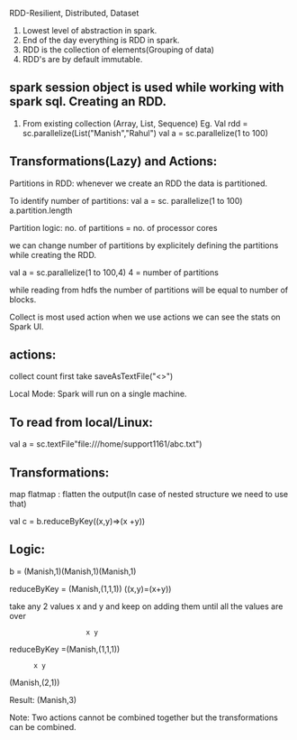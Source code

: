 RDD-Resilient, Distributed, Dataset
1. Lowest level of abstraction in spark.
2. End of the day everything is RDD in spark.
3. RDD is the collection of elements(Grouping of data)
4. RDD's are by default immutable.

spark session object is used while working with spark sql.
Creating an RDD.
--------------------
1. From existing collection (Array, List, Sequence)
Eg. Val rdd = sc.parallelize(List("Manish","Rahul")
val a = sc.parallelize(1 to 100)

Transformations(Lazy) and Actions:
----------------------------------
Partitions in RDD: whenever we create an RDD the data is partitioned.

To identify number of partitions:
val a = sc. parallelize(1 to 100)
a.partition.length

Partition logic:
no. of partitions = no. of processor cores

we can change number of partitions by explicitely defining the partitions while creating the RDD.

val a = sc.parallelize(1 to 100,4)
4 = number of partitions

while reading from hdfs the number of partitions will be equal to number of blocks.

Collect is most used action when we use actions we can see the stats on Spark UI.

actions:
--------
collect
count
first
take
saveAsTextFile("<>")

Local Mode: Spark will run on a single machine.

To read from local/Linux:
--------------------------
val a = sc.textFile"file:///home/support1161/abc.txt")


Transformations:
--------------------
map
flatmap : flatten the output(In case of nested structure we need to use that)

val c = b.reduceByKey((x,y)=>(x +y))

Logic:
------
b = (Manish,1)(Manish,1)(Manish,1)

reduceByKey = (Manish,(1,1,1))
((x,y)=(x+y))

take any 2 values x and y and keep on adding them until all the values are over

                       x y
reduceByKey =(Manish,(1,1,1))

          x y
(Manish,(2,1))

Result: (Manish,3)

Note:
Two actions cannot be combined together but the transformations can be combined.
